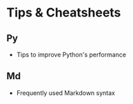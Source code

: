 # Tips & Cheatsheets
 
## Py
- Tips to improve Python's performance

## Md
- Frequently used Markdown syntax
